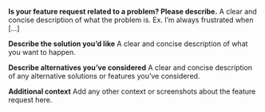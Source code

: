 **Is your feature request related to a problem? Please describe.** A clear and concise description of what the problem is. Ex. I’m always frustrated when \[…\]

**Describe the solution you’d like** A clear and concise description of what you want to happen.

**Describe alternatives you’ve considered** A clear and concise description of any alternative solutions or features you’ve considered.

**Additional context** Add any other context or screenshots about the feature request here.
